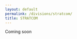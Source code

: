 ```yaml
---
layout: default
permalink: /divisions/stratcom/
title: STRATCOM
---
```


<div class="text-center content-section">
<div class="container">
<div class="col-lg-8 col-lg-offset-2" markdown="1">
Coming soon
</div>
</div>
</div>
